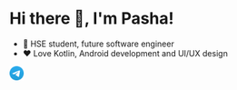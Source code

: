 # Hi there 👋, I'm Pasha!

- 💼 HSE student, future software engineer
- ❤️ Love Kotlin, Android development and UI/UX design

<p>
  <a href="https://t.me/nightshift48" target="_blank"><img height="25" src="./pics/tg.svg" /></a>&nbsp;&nbsp;&nbsp;
</p>
